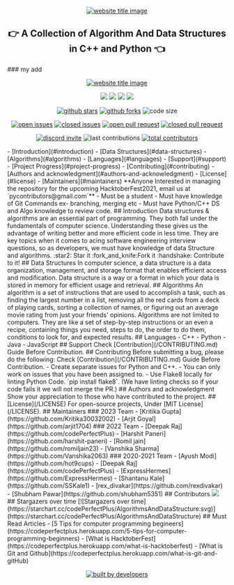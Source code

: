 <p align="center">
  <a href="http://codeperfectplus.herokuapp.com/"><img src="https://capsule-render.vercel.app/api?type=rect&color=666666&height=100&section=header&text=Algorithms%20And%20Data%20Structures&fontSize=55%&fontColor=ffffff&fontAlignY=65" alt="website title image"></a>
  <h2 align="center">👉 A Collection of Algorithm And Data Structures in C++ and Python 👈</h2>
</p>
### my add 
<p align="center">
 <a href="http://codeperfectplus.herokuapp.com/"><img src="https://capsule-render.vercel.app/api?type=rect&color=666444&height=40&section=header&text=Hacktoberfest%20Excluded&fontSize=35%&fontColor=ffffff&fontAlignY=65" alt="website title image"></a>
</p>
<p align="center">
<img src="https://img.shields.io/badge/language-python-blue?style=for-the-badge">
<img src="https://img.shields.io/badge/language-C++-green?style=for-the-badge">
<img src="https://img.shields.io/badge/language-java-yellow?style=for-the-badge">
<img src="https://img.shields.io/badge/language-Javascript-ff69b4?style=for-the-badge">
</p>
<p align="center">
<a href="https://github.com/codeperfectplus/awesomeScripts/stargazers"><img src="https://img.shields.io/github/stars/codeperfectplus/AlgorithmsAndDataStructure?style=for-the-badge" alt="github stars"></a>
<a href="https://github.com/codeperfectplus/awesomeScripts/network/members"><img src="https://img.shields.io/github/forks/codeperfectplus/AlgorithmsAndDataStructure?style=for-the-badge" alt="github forks"></a>
<img src="https://img.shields.io/github/languages/code-size/codeperfectplus/AlgorithmsAndDataStructure?style=for-the-badge" alt="code size">
  </p>
  <p align="center">
<a href="https://github.com/codeperfectplus/awesomeScripts/issues"><img src="https://img.shields.io/github/issues-raw/codeperfectplus/AlgorithmsAndDataStructure?style=for-the-badge" alt="open issues"></a>
<a href="https://github.com/codeperfectplus/awesomeScripts/issues"><img src="https://img.shields.io/github/issues-closed-raw/codeperfectplus/AlgorithmsAndDataStructure?style=for-the-badge" alt="closed issues"><a/>
<a href="https://github.com/codeperfectplus/awesomeScripts/pulls"><img src="https://img.shields.io/github/issues-pr-raw/codeperfectplus/AlgorithmsAndDataStructure?style=for-the-badge" alt="open pull request"></a>
<a href="https://github.com/codeperfectplus/awesomeScripts/pulls"><img src="https://img.shields.io/github/issues-pr-closed-raw/codeperfectplus/AlgorithmsAndDataStructure?style=for-the-badge" alt="closed pull request"></a>
</p>
<p align="center">
<a href="https://discord.gg/JfbK3bS"><img src="https://img.shields.io/discord/758030555005714512.svg?label=Discord&logo=Discord&colorB=7289da&style=for-the-badge" alt="discord invite"></a>
<img src="https://img.shields.io/github/last-commit/codeperfectplus/AlgorithmsAndDataStructure?style=for-the-badge" alt="last contributions">
<a href="https://api.github.com/repos/codeperfectplus/AlgorithmsAndDataStructure/contributors"><img src="https://img.shields.io/github/contributors/codeperfectplus/AlgorithmsAndDataStructure?style=for-the-badge" alt="total contributors"></a>
</p>
- [Introduction](#introduction)
- [Data Structures](#data-structures) <!-- Data Structure hyperlink in the readme doesn't link #925 issue solved. P.S. It was a typo -->
- [Algorithms](#algorithms)
- [Languages](#languages)
- [Support](#support)
- [Project Progress](#project-progress)
- [Contributing](#contributing)
- [Authors and acknowledgment](#authors-and-acknowledgment)
- [License](#license)
- [Maintainers](#maintainers)
**Anyone Interested in managing the repository for the upcoming HacktoberFest2021, email us at `pycontributors@gmail.com`**
- Must be a student
- Must have knowledge of Git Commands ex- branching, merging etc
- Must have Python/C++ DS and Algo knowledge to review code.
## Introduction
Data structures & algorithms are an essential part of programming. They both fall under the fundamentals of computer science. Understanding these gives us the advantage of writing better and more efficient code in less time. They are key topics when it comes to acing software engineering interview questions, so as developers, we must have knowledge of data Structure and algorithms.
:star2: Star it
:fork_and_knife:Fork it
:handshake: Contribute to it!
## Data Structures
In computer science, a data structure is a data organization, management, and storage format that enables efficient access and modification.
Data structure is a way or a format in which your data is stored in memory for efficient usage and retrieval.
## Algorithms
An algorithm is a set of instructions that are used to accomplish a task, such as finding the largest number in a list, removing all the red cards from a deck of playing cards, sorting a collection of names, or figuring out an average movie rating from just your friends' opinions.
Algorithms are not limited to computers. They are like a set of step-by-step instructions or an even a recipe, containing things you need, steps to do, the order to do them, conditions to look for, and expected results.
## Languages
- C++
- Python
- Java
- JavaScript
## Support
Check [Contribution](/CONTRIBUTING.md) Guide Before Contribution.
## Contributing
Before submitting a bug, please do the following:
Check [Contribution](/CONTRIBUTING.md) Guide Before Contribution.
- Create separate issues for Python and C++.
- You can only work on issues that you have been assigned to.
- Use Flake8 locally for linting Python Code. `pip install flake8`.
  (We have linting checks so if your code fails it we will not merge the PR.)
## Authors and acknowledgment
Show your appreciation to those who have contributed to the project.
## [License](/LICENSE)
For open-source projects, Under [MIT License](/LICENSE).
## Maintainers
### 2023 Team
- [Kritika Gupta](https://github.com/Kritika30032002)
- [Arjit Goyal](https://github.com/arjit1704)
### 2022 Team
- [Deepak Raj](https://github.com/codePerfectPlus)
- [Harshit Paneri](https://github.com/harshit-paneri)
- [Romil jain](https://github.com/romiljain23)
- [Vanshika Sharma](https://github.com/Vanshika2063)
### 2020-2021 Team
  - [Ayush Modi](https://github.com/hot9cups)
  - [Deepak Raj](https://github.com/codePerfectPlus)
  - [ExpressHermes](https://github.com/ExpressHermes)
  - [Shantanu Kale](https://github.com/SSKale1)
  - [rex_divakar](https://github.com/rexdivakar)
  - [Shubham Pawar](https://github.com/shubham5351)
## Contributors
<a href="https://github.com/codePerfectPlus/AlgorithmsAndDataStructure/graphs/contributors">
  <img src="https://contrib.rocks/image?repo=codePerfectPlus/AlgorithmsAndDataStructure" />
</a>
## Stargazers over time
[![Stargazers over time](https://starchart.cc/codePerfectPlus/AlgorithmsAndDataStructure.svg)](https://starchart.cc/codePerfectPlus/AlgorithmsAndDataStructure)
## Must Read Articles
- [5 Tips for computer programming begineers](https://codeperfectplus.herokuapp.com/5-tips-for-computer-programming-beginners)
- [What is HacktoberFest](https://codeperfectplus.herokuapp.com/what-is-hacktoberfest)
- [What is Git and Github](https://codeperfectplus.herokuapp.com/what-is-git-and-gitHub)
<p align="center">
<a href="https://api.github.com/repos/py-contributors/AlgorithmsAndDataStructure/contributors"><img src="http://ForTheBadge.com/images/badges/built-by-developers.svg" alt="built by developers"></a>
</p>
